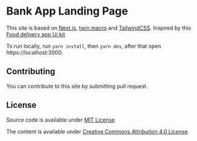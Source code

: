 # Bank App Landing Page

This site is based on [Next.js](https://nextjs.org), [twin.macro](https://github.com/ben-rogerson/twin.macro) and [TailwindCSS](https://tailwindcss.com). Inspired by this [Food delivery app Ui kit](https://www.figma.com/community/file/893381127703378146)

To run locally, run `yarn install`, then `yarn dev`, after that open https://localhost:3000.

## Contributing

You can contribute to this site by submitting pull request. 

## License

Source code is available under [MIT License](./license.md)

The content is available under [Creative Commons Attribution 4.0 License](https://creativecommons.org/licenses/by/4.0/)